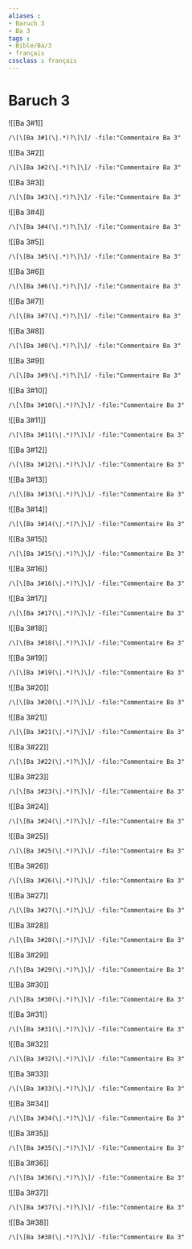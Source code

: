```yaml
---
aliases : 
- Baruch 3
- Ba 3
tags : 
- Bible/Ba/3
- français
cssclass : français
---
```


# Baruch 3

![[Ba 3#1]]

```query
/\[\[Ba 3#1(\|.*)?\]\]/ -file:"Commentaire Ba 3"
```

![[Ba 3#2]]

```query
/\[\[Ba 3#2(\|.*)?\]\]/ -file:"Commentaire Ba 3"
```

![[Ba 3#3]]

```query
/\[\[Ba 3#3(\|.*)?\]\]/ -file:"Commentaire Ba 3"
```

![[Ba 3#4]]

```query
/\[\[Ba 3#4(\|.*)?\]\]/ -file:"Commentaire Ba 3"
```

![[Ba 3#5]]

```query
/\[\[Ba 3#5(\|.*)?\]\]/ -file:"Commentaire Ba 3"
```

![[Ba 3#6]]

```query
/\[\[Ba 3#6(\|.*)?\]\]/ -file:"Commentaire Ba 3"
```

![[Ba 3#7]]

```query
/\[\[Ba 3#7(\|.*)?\]\]/ -file:"Commentaire Ba 3"
```

![[Ba 3#8]]

```query
/\[\[Ba 3#8(\|.*)?\]\]/ -file:"Commentaire Ba 3"
```

![[Ba 3#9]]

```query
/\[\[Ba 3#9(\|.*)?\]\]/ -file:"Commentaire Ba 3"
```

![[Ba 3#10]]

```query
/\[\[Ba 3#10(\|.*)?\]\]/ -file:"Commentaire Ba 3"
```

![[Ba 3#11]]

```query
/\[\[Ba 3#11(\|.*)?\]\]/ -file:"Commentaire Ba 3"
```

![[Ba 3#12]]

```query
/\[\[Ba 3#12(\|.*)?\]\]/ -file:"Commentaire Ba 3"
```

![[Ba 3#13]]

```query
/\[\[Ba 3#13(\|.*)?\]\]/ -file:"Commentaire Ba 3"
```

![[Ba 3#14]]

```query
/\[\[Ba 3#14(\|.*)?\]\]/ -file:"Commentaire Ba 3"
```

![[Ba 3#15]]

```query
/\[\[Ba 3#15(\|.*)?\]\]/ -file:"Commentaire Ba 3"
```

![[Ba 3#16]]

```query
/\[\[Ba 3#16(\|.*)?\]\]/ -file:"Commentaire Ba 3"
```

![[Ba 3#17]]

```query
/\[\[Ba 3#17(\|.*)?\]\]/ -file:"Commentaire Ba 3"
```

![[Ba 3#18]]

```query
/\[\[Ba 3#18(\|.*)?\]\]/ -file:"Commentaire Ba 3"
```

![[Ba 3#19]]

```query
/\[\[Ba 3#19(\|.*)?\]\]/ -file:"Commentaire Ba 3"
```

![[Ba 3#20]]

```query
/\[\[Ba 3#20(\|.*)?\]\]/ -file:"Commentaire Ba 3"
```

![[Ba 3#21]]

```query
/\[\[Ba 3#21(\|.*)?\]\]/ -file:"Commentaire Ba 3"
```

![[Ba 3#22]]

```query
/\[\[Ba 3#22(\|.*)?\]\]/ -file:"Commentaire Ba 3"
```

![[Ba 3#23]]

```query
/\[\[Ba 3#23(\|.*)?\]\]/ -file:"Commentaire Ba 3"
```

![[Ba 3#24]]

```query
/\[\[Ba 3#24(\|.*)?\]\]/ -file:"Commentaire Ba 3"
```

![[Ba 3#25]]

```query
/\[\[Ba 3#25(\|.*)?\]\]/ -file:"Commentaire Ba 3"
```

![[Ba 3#26]]

```query
/\[\[Ba 3#26(\|.*)?\]\]/ -file:"Commentaire Ba 3"
```

![[Ba 3#27]]

```query
/\[\[Ba 3#27(\|.*)?\]\]/ -file:"Commentaire Ba 3"
```

![[Ba 3#28]]

```query
/\[\[Ba 3#28(\|.*)?\]\]/ -file:"Commentaire Ba 3"
```

![[Ba 3#29]]

```query
/\[\[Ba 3#29(\|.*)?\]\]/ -file:"Commentaire Ba 3"
```

![[Ba 3#30]]

```query
/\[\[Ba 3#30(\|.*)?\]\]/ -file:"Commentaire Ba 3"
```

![[Ba 3#31]]

```query
/\[\[Ba 3#31(\|.*)?\]\]/ -file:"Commentaire Ba 3"
```

![[Ba 3#32]]

```query
/\[\[Ba 3#32(\|.*)?\]\]/ -file:"Commentaire Ba 3"
```

![[Ba 3#33]]

```query
/\[\[Ba 3#33(\|.*)?\]\]/ -file:"Commentaire Ba 3"
```

![[Ba 3#34]]

```query
/\[\[Ba 3#34(\|.*)?\]\]/ -file:"Commentaire Ba 3"
```

![[Ba 3#35]]

```query
/\[\[Ba 3#35(\|.*)?\]\]/ -file:"Commentaire Ba 3"
```

![[Ba 3#36]]

```query
/\[\[Ba 3#36(\|.*)?\]\]/ -file:"Commentaire Ba 3"
```

![[Ba 3#37]]

```query
/\[\[Ba 3#37(\|.*)?\]\]/ -file:"Commentaire Ba 3"
```

![[Ba 3#38]]

```query
/\[\[Ba 3#38(\|.*)?\]\]/ -file:"Commentaire Ba 3"
```

